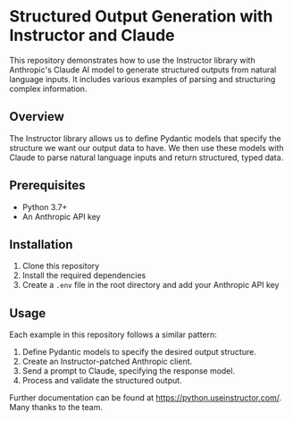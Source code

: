 # Structured Output Generation with Instructor and Claude

This repository demonstrates how to use the Instructor library with Anthropic's Claude AI model to generate structured outputs from natural language inputs. It includes various examples of parsing and structuring complex information.

## Overview

The Instructor library allows us to define Pydantic models that specify the structure we want our output data to have. We then use these models with Claude to parse natural language inputs and return structured, typed data.

## Prerequisites

- Python 3.7+
- An Anthropic API key

## Installation

1. Clone this repository
2. Install the required dependencies
3. Create a `.env` file in the root directory and add your Anthropic API key

## Usage

Each example in this repository follows a similar pattern:

1. Define Pydantic models to specify the desired output structure.
2. Create an Instructor-patched Anthropic client.
3. Send a prompt to Claude, specifying the response model.
4. Process and validate the structured output.

Further documentation can be found at https://python.useinstructor.com/. Many thanks to the team.
